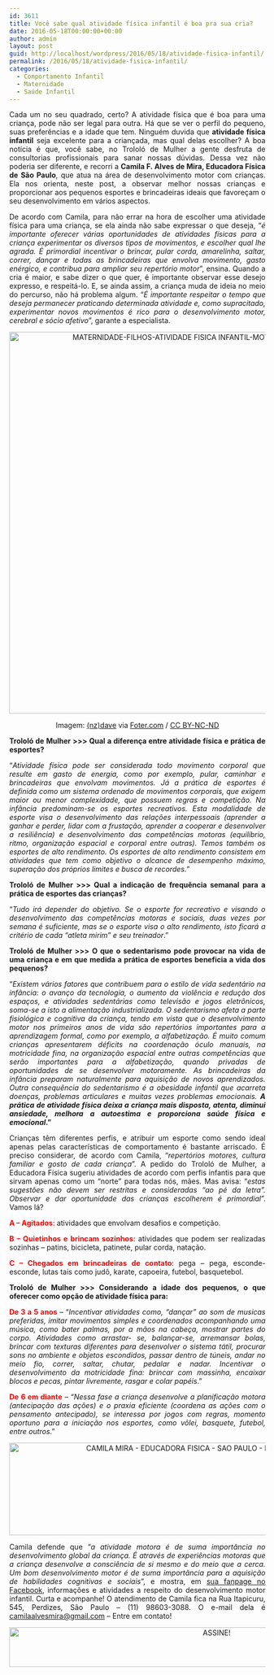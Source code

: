 ```yaml
---
id: 3611
title: Você sabe qual atividade física infantil é boa pra sua cria?
date: 2016-05-18T00:00:00+00:00
author: admin
layout: post
guid: http://localhost/wordpress/2016/05/18/atividade-fisica-infantil/
permalink: /2016/05/18/atividade-fisica-infantil/
categories:
  - Comportamento Infantil
  - Maternidade
  - Saúde Infantil
---
```

<p align="justify">
  Cada um no seu quadrado, certo? A atividade física que é boa para uma criança, pode não ser legal para outra. Há que se ver o perfil do pequeno, suas preferências e a idade que tem. Ninguém duvida que <strong>atividade física infantil</strong> seja excelente para a criançada, mas qual delas escolher? A boa notícia é que, você sabe, no Trololó de Mulher a gente desfruta de consultorias profissionais para sanar nossas dúvidas. Dessa vez não poderia ser diferente, e recorri a <strong>Camila F. Alves de Mira, Educadora Física de São Paulo</strong>, que atua na área de desenvolvimento motor com crianças. Ela nos orienta, neste post, a observar melhor nossas crianças e proporcionar aos pequenos esportes e brincadeiras ideais que favoreçam o seu desenvolvimento em vários aspectos.
</p>

<p align="justify">
  De acordo com Camila, para não errar na hora de escolher uma atividade física para uma criança, se ela ainda não sabe expressar o que deseja, “<em>é importante oferecer várias oportunidades de atividades físicas para a criança experimentar os diversos tipos de movimentos, e escolher qual lhe agrada. É primordial incentivar o brincar, pular corda, amarelinha, saltar, correr, dançar e todas as brincadeiras que envolva movimento, gasto enérgico, e contribua para ampliar seu repertório motor</em>”, ensina. Quando a cria é maior, e sabe dizer o que quer, é importante observar esse desejo expresso, e respeitá-lo. E, se ainda assim, a criança muda de ideia no meio do percurso, não há problema algum. “<em>É importante respeitar o tempo que deseja permanecer praticando determinada atividade e, como supracitado, experimentar novos movimentos é rico para o desenvolvimento motor, cerebral e sócio afetivo</em>”, garante a especialista.
</p>

<p align="center">
  <img class="alignnone size-full wp-image-12542" src="http://www.trololodemulher.com.br/blog/wp-content/uploads/2016/05/MATERNIDADE-FILHOS-ATIVIDADE-FISICA-INFANTIL-MOTRICIDADE-INFANTIL.jpg" alt="MATERNIDADE-FILHOS-ATIVIDADE FISICA INFANTIL-MOTRICIDADE INFANTIL" width="750" height="751" />
</p>

<p align="center">
  Imagem: <a href="https://www.flickr.com/photos/nzdave/537552257/" target="_blank">(nz)dave</a> via <a href="http://foter.com/" target="_blank">Foter.com</a> / <a href="http://creativecommons.org/licenses/by-nc-nd/2.0/" target="_blank">CC BY-NC-ND</a>
</p>

<p align="justify">
  <strong>Trololó de Mulher >>> Qual a diferença entre atividade física e prática de esportes?</strong>
</p>

<p align="justify">
  “<em>Atividade física pode ser considerada todo movimento corporal que resulte em gasto de energia, como por exemplo, pular, caminhar e brincadeiras que envolvam movimentos. Já a prática de esportes é definida como um sistema ordenado de movimentos corporais, que exigem maior ou menor complexidade, que possuem regras e competição. Na infância predominam-se os esportes recreativos. Esta modalidade de esporte visa o desenvolvimento das relações interpessoais (aprender a ganhar e perder, lidar com a frustação, aprender a cooperar e desenvolver a resiliência) e desenvolvimento das competências motoras (equilíbrio, ritmo, organização espacial e corporal entre outras). Temos também os esportes de alto rendimento. Os esportes de alto rendimento consistem em atividades que tem como objetivo o alcance de desempenho máximo, superação dos próprios limites e busca de recordes.</em>”
</p>

<p align="justify">
  <strong>Trololó de Mulher >>> Qual a indicação de frequência semanal para a prática de esportes das crianças?</strong>
</p>

<p align="justify">
  “<em>Tudo irá depender do objetivo. Se o esporte for recreativo e visando o desenvolvimento das competências motoras e sociais, duas vezes por semana é suficiente, mas se o esporte visa o alto rendimento, isto ficará a critério de cada “atleta mirim” e seu treinador</em>.”
</p>

<p align="justify">
  <strong>Trololó de Mulher >>> O que o sedentarismo pode provocar na vida de uma criança e em que medida a prática de esportes beneficia a vida dos pequenos?</strong>
</p>

<p align="justify">
  “<em>Existem vários fatores que contribuem para o estilo de vida sedentário na infância: o avanço da tecnologia, o aumento da violência e redução dos espaços, e atividades sedentárias como televisão e jogos eletrônicos, soma-se a isto a alimentação industrializada. O sedentarismo afeta a parte fisiológica e cognitiva da criança, tendo em vista que o desenvolvimento motor nos primeiros anos de vida são repertórios importantes para a aprendizagem formal, como por exemplo, a alfabetização. É muito comum crianças apresentarem déficits na coordenação óculo manuais, na motricidade fina, na organização espacial entre outras competências que serão importantes para a alfabetização, quando privadas de oportunidades de se desenvolver motoramente. As brincadeiras da infância preparam naturalmente para aquisição de novos aprendizados. Outra consequência do sedentarismo é a obesidade infantil que acarreta doenças, problemas articulares e muitas vezes problemas emocionais. </em><b><em>A prática de atividade física deixa a criança mais disposta, atenta, diminui ansiedade, melhora a autoestima e proporciona saúde física e emocional</em>.”</b>
</p>

<p align="justify">
  Crianças têm diferentes perfis, e atribuir um esporte como sendo ideal apenas pelas características de comportamento é bastante arriscado. É preciso considerar, de acordo com Camila, “<em>repertórios motores, cultura familiar e gosto de cada criança</em>”. A pedido do Trololó de Mulher, a Educadora Física sugeriu atividades de acordo com perfis infantis para que sirvam apenas como um “norte” para todas nós, mães. Mas avisa: “<em>estas sugestões não devem ser restritas e consideradas “ao pé da letra”. Observar e dar oportunidade das crianças escolherem é primordial</em>”. Vamos lá?
</p>

<p align="justify">
  <strong><span style="color: #ff0000;">A – Agitados</span></strong>: atividades que envolvam desafios e competição.
</p>

<p align="justify">
  <strong><span style="color: #ff0000;">B – Quietinhos e brincam sozinhos</span></strong>: atividades que podem ser realizadas sozinhas &#8211; patins, bicicleta, patinete, pular corda, natação.
</p>

<p align="justify">
  <strong><span style="color: #ff0000;">C – Chegados em brincadeiras de contato</span></strong>: pega – pega, esconde-esconde, lutas tais como judô, karate, capoeira, futebol, basquetebol.
</p>

<p align="justify">
  <strong>Trololó de Mulher >>> Considerando a idade dos pequenos, o que oferecer como opção de atividade física para:</strong>
</p>

<p align="justify">
  <strong><span style="color: #ff0000;">De 3 a 5 anos</span></strong> – “<em>Incentivar atividades como, “dançar” ao som de musicas preferidas, imitar movimentos simples e coordenados acompanhando uma música, como bater palmas, por a mãos na cabeça, mostrar partes do corpo. Atividades como arrastar- se, balançar-se, arremansar bolas, brincar com texturas diferentes para desenvolver o sistema tátil, procurar sons no ambiente e objetos escondidos, passar dentro de túneis, andar no meio fio, correr, saltar, chutar, pedalar e nadar. Incentivar o desenvolvimento da motricidade fina: brincar com massinha, encaixar blocos e pecas, pintar livremente, rasgar e colar papéis</em>.”
</p>

<p align="justify">
  <strong><span style="color: #ff0000;">De 6 em diante</span></strong> – “<em>Nessa fase a criança desenvolve a planificação motora (antecipação das ações) e o praxia eficiente (coordena as ações com o pensamento antecipado), se interessa por jogos com regras, momento oportuno para a iniciação nos esportes, como vôlei, basquete, futebol, entre outros</em>.”
</p>

<p align="center">
  <img class="alignnone size-full wp-image-12541" src="http://www.trololodemulher.com.br/blog/wp-content/uploads/2016/05/CAMILA-MIRA-EDUCADORA-FISICA-SAO-PAULO-MOTRICIDADE-INFANTIL.jpg" alt="CAMILA MIRA - EDUCADORA FISICA - SAO PAULO - MOTRICIDADE INFANTIL" width="800" height="182" />
</p>

<p align="justify">
  Camila defende que “<em>a atividade motora é de suma importância no desenvolvimento global da criança. É através de experiências motoras que a criança desenvolve a consciência de si mesmo e do meio que a cerca. Um bom desenvolvimento motor é de suma importância para a aquisição de habilidades cognitivas e sociais</em>”, e mostra, em <a href="https://www.facebook.com/motricidadeinfantil/timeline" target="_blank">sua fanpage no Facebook</a>, informações e atividades a respeito do desenvolvimento motor infantil. Curta e acompanhe! O atendimento de Camila fica na Rua Itapicuru, 545, Perdizes, São Paulo – (11) 98603-3088. O e-mail dela é <a href="mailto:camilaalvesmira@gmail.com">camilaalvesmira@gmail.com</a> – Entre em contato!
</p>

<p align="center">
  <a href="http://feedburner.google.com/fb/a/mailverify?uri=blogBichaFemea&loc=en_US" target="_blank"><img class="alignnone size-full wp-image-10439" src="http://www.trololodemulher.com.br/blog/wp-content/uploads/2014/09/ASSINE.png" alt="ASSINE!" width="800" height="78" /></a>
</p>

<p align="justify">